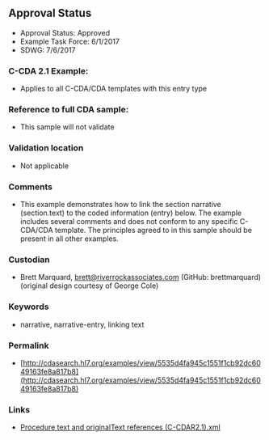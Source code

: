 ## Approval Status 

* Approval Status: Approved
* Example Task Force: 6/1/2017
* SDWG: 7/6/2017

### C-CDA 2.1 Example:
* Applies to all C-CDA/CDA templates with this entry type

### Reference to full CDA sample:
* This sample will not validate

### Validation location
* Not applicable

### Comments
* This example demonstrates how to link the section narrative (section.text) to the coded information (entry) below. The example includes several comments and does not conform to any specific C-CDA/CDA template. The principles agreed to in this sample should be present in all other examples.

### Custodian
* Brett Marquard, brett@riverrockassociates.com (GitHub: brettmarquard) (original design courtesy of George Cole)

### Keywords

* narrative, narrative-entry, linking text





### Permalink

* [http://cdasearch.hl7.org/examples/view/5535d4fa945c1551f1cb92dc6049163fe8a817b8](http://cdasearch.hl7.org/examples/view/5535d4fa945c1551f1cb92dc6049163fe8a817b8)

### Links

* [Procedure text and originalText references (C-CDAR2.1).xml](https://github.com/HL7/C-CDA-Examples/tree/master/General/Narrative%20Reference%20-%20Procedure/Procedure%20text%20and%20originalText%20references%20%28C-CDAR2.1%29.xml)
